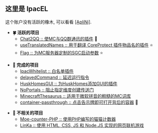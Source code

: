 ## 这里是 IpacEL

这个账户没有活跃的橡木, 可以看看 [[ApliNi]](https://github.com/ApliNi).


- **🍀 活跃的项目**
  - [Chat2QQ :: 使MC与QQ群通讯的插件](https://github.com/ApliNi/Chat2QQ) 🌟
  - [useTranslatedNames :: 用于翻译 CoreProtect 插件物品名的插件](https://github.com/ApliNi/useTranslatedNames) ⭐
  - [Flag :: 为MC服务器定制的SGC启动参数](https://github.com/IpacEL/Flag) ⭐
<p></p>

- **🥡 完成的项目**
  - [IpacWhitelist :: 白名单插件](https://github.com/ApliNi/IpacWhitelist)
  - [delayedCommand :: 延迟运行指令](https://github.com/ApliNi/delayedCommand)
  - [HuskHomesGUI :: 为HuskHomes添加GUI的插件](https://github.com/ApliNi/HuskHomesGUI)
  - [NoPortals :: 阻止指定维度创建传送门](https://github.com/ApliNi/NoPortals)
  - [MinecraftThesaurus :: 适用于微软拼音的粗糙的MC词库](https://github.com/ApliNi/MinecraftThesaurus)
  - [container-passthrough :: 点击告示牌即可打开背后的容器](https://github.com/IpacEL/container-passthrough) 🔗
<p></p>

- **👻 不相关的项目**
  - [Moe-counter-PHP :: 使用PHP编写的猫猫计数器](https://github.com/ApliNi/Moe-counter-PHP)
  - [LinKa :: 使用 HTML, CSS, JS 和 Node.JS 实现的网页联机游戏](https://github.com/ApliNi/Linka)
